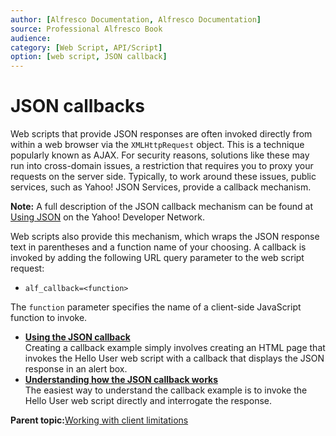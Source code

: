 ```yaml
---
author: [Alfresco Documentation, Alfresco Documentation]
source: Professional Alfresco Book
audience: 
category: [Web Script, API/Script]
option: [web script, JSON callback]
---
```


# JSON callbacks

Web scripts that provide JSON responses are often invoked directly from within a web browser via the `XMLHttpRequest` object. This is a technique popularly known as AJAX. For security reasons, solutions like these may run into cross-domain issues, a restriction that requires you to proxy your requests on the server side. Typically, to work around these issues, public services, such as Yahoo! JSON Services, provide a callback mechanism.

**Note:** A full description of the JSON callback mechanism can be found at [﻿ Using JSON](https://developer.yahoo.com/javascript/json.html) on the Yahoo! Developer Network.

Web scripts also provide this mechanism, which wraps the JSON response text in parentheses and a function name of your choosing. A callback is invoked by adding the following URL query parameter to the web script request:

-   `alf_callback=<function>`

The `function` parameter specifies the name of a client-side JavaScript function to invoke.

-   **[Using the JSON callback](../tasks/ws-json-callbacks-using.md)**  
Creating a callback example simply involves creating an HTML page that invokes the Hello User web script with a callback that displays the JSON response in an alert box.
-   **[Understanding how the JSON callback works](../tasks/ws-json-callbacks-explain.md)**  
The easiest way to understand the callback example is to invoke the Hello User web script directly and interrogate the response.

**Parent topic:**[Working with client limitations](../concepts/ws-client-limitations.md)

